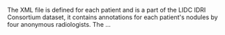 The XML file is defined for each patient and is a part of the LIDC IDRI Consortium dataset, it contains annotations for each patient's nodules by four anonymous radiologists.
The ...
